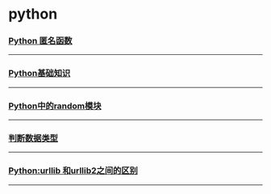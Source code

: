 python
======

### [Python 匿名函数](anonymous)

---

### [Python基础知识](base)

---

### [Python中的random模块](random)

---

### [判断数据类型](type)

---

### [Python:urllib 和urllib2之间的区别](urllib-urllib2)

---
